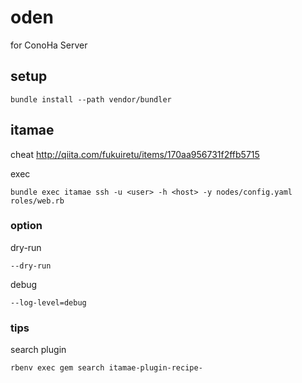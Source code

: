 # oden
for ConoHa Server

## setup

```
bundle install --path vendor/bundler
```

## itamae

cheat http://qiita.com/fukuiretu/items/170aa956731f2ffb5715

exec

```
bundle exec itamae ssh -u <user> -h <host> -y nodes/config.yaml roles/web.rb
```

### option

dry-run

```
--dry-run
```

debug

```
--log-level=debug
```

### tips

search plugin

```
rbenv exec gem search itamae-plugin-recipe-
```
